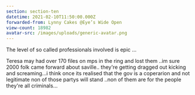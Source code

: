 ```yaml
---
section: section-ten
datetime: 2021-02-10T11:50:00.000Z
forwarded-from: Lynny Cakes @Eye’s Wide Open
view-count: 18982
avatar-src: /images/uploads/generic-avatar.png
---
```

The level of so called professionals involved is epic ... 

Teresa may had over 170 files on mps in the ring and lost them ..im sure 2000 folk came forward about saville.. they're getting dragged out kicking and screaming...i think once its realised that the gov is a coperarion and not legitimate non of those partys will stand ..non of them are for the people they're all criminals…